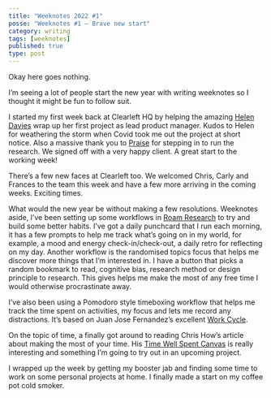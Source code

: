 ```yaml
---
title: "Weeknotes 2022 #1"
posse: "Weeknotes #1 – Brave new start"
category: writing
tags: [weeknotes]
published: true
type: post
---
```


Okay here goes nothing.

I’m seeing a lot of people start the new year with writing weeknotes so I thought it might be fun to follow suit.

I started my first week back at Clearleft HQ by helping the amazing [Helen Davies](https://clearleft.com/about/team/helen-davies) wrap up her first project as lead product manager. Kudos to Helen for weathering the storm when Covid took me out the project at short notice. Also a massive thank you to [Praise](https://medium.com/praizux/) for stepping in to run the research. We signed off with a very happy client. A great start to the working week!

There’s a few new faces at Clearleft too. We welcomed Chris, Carly and Frances to the team this week and have a few more arriving in the coming weeks. Exciting times.

What would the new year be without making a few resolutions. Weeknotes aside, I’ve been setting up some workflows in [Roam Research](https://roamresearch.com/) to try and build some better habits. I’ve got a daily punchcard that I run each morning, it has a few prompts to help me track what’s going on in my world, for example, a mood and energy check-in/check-out, a daily retro for reflecting on my day. Another workflow is the randomised topics focus that helps me discover more things that I’m interested in. I have a button that picks a random bookmark to read, cognitive bias, research method or design principle to research. This gives helps me make the most of any free time I would otherwise procrastinate away.

I’ve also been using a Pomodoro style timeboxing workflow that helps me track the time spent on activities, my focus and lets me record any distractions. It’s based on Juan Jose Fernandez’s excellent [Work Cycle](https://twitter.com/z9sx7wox/status/1430938006375043072).

On the topic of time, a finally got around to reading Chris How’s article about making the most of your time. His [Time Well Spent Canvas](https://clearleft.com/posts/beat-the-clock-with-time-well-spent) is really interesting and something I’m going to try out in an upcoming project.

I wrapped up the week by getting my booster jab and finding some time to work on some personal projects at home. I finally made a start on my coffee pot cold smoker.
